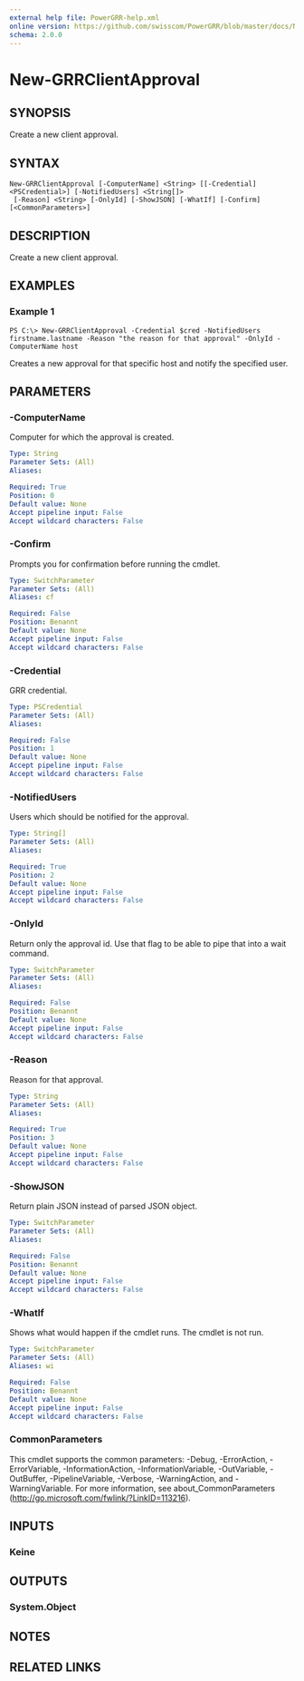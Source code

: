 ```yaml
---
external help file: PowerGRR-help.xml
online version: https://github.com/swisscom/PowerGRR/blob/master/docs/New-GRRClientApproval.md
schema: 2.0.0
---
```


# New-GRRClientApproval

## SYNOPSIS
Create a new client approval.

## SYNTAX

```
New-GRRClientApproval [-ComputerName] <String> [[-Credential] <PSCredential>] [-NotifiedUsers] <String[]>
 [-Reason] <String> [-OnlyId] [-ShowJSON] [-WhatIf] [-Confirm] [<CommonParameters>]
```

## DESCRIPTION
Create a new client approval.

## EXAMPLES

### Example 1
```
PS C:\> New-GRRClientApproval -Credential $cred -NotifiedUsers firstname.lastname -Reason "the reason for that approval" -OnlyId -ComputerName host
```

Creates a new approval for that specific host and notify the specified user.

## PARAMETERS

### -ComputerName
Computer for which the approval is created.

```yaml
Type: String
Parameter Sets: (All)
Aliases: 

Required: True
Position: 0
Default value: None
Accept pipeline input: False
Accept wildcard characters: False
```

### -Confirm
Prompts you for confirmation before running the cmdlet.

```yaml
Type: SwitchParameter
Parameter Sets: (All)
Aliases: cf

Required: False
Position: Benannt
Default value: None
Accept pipeline input: False
Accept wildcard characters: False
```

### -Credential
GRR credential.

```yaml
Type: PSCredential
Parameter Sets: (All)
Aliases: 

Required: False
Position: 1
Default value: None
Accept pipeline input: False
Accept wildcard characters: False
```

### -NotifiedUsers
Users which should be notified for the approval.

```yaml
Type: String[]
Parameter Sets: (All)
Aliases: 

Required: True
Position: 2
Default value: None
Accept pipeline input: False
Accept wildcard characters: False
```

### -OnlyId
Return only the approval id. Use that flag to be able to pipe that into a wait
command.

```yaml
Type: SwitchParameter
Parameter Sets: (All)
Aliases: 

Required: False
Position: Benannt
Default value: None
Accept pipeline input: False
Accept wildcard characters: False
```

### -Reason
Reason for that approval.

```yaml
Type: String
Parameter Sets: (All)
Aliases: 

Required: True
Position: 3
Default value: None
Accept pipeline input: False
Accept wildcard characters: False
```

### -ShowJSON
Return plain JSON instead of parsed JSON object.

```yaml
Type: SwitchParameter
Parameter Sets: (All)
Aliases: 

Required: False
Position: Benannt
Default value: None
Accept pipeline input: False
Accept wildcard characters: False
```

### -WhatIf
Shows what would happen if the cmdlet runs.
The cmdlet is not run.

```yaml
Type: SwitchParameter
Parameter Sets: (All)
Aliases: wi

Required: False
Position: Benannt
Default value: None
Accept pipeline input: False
Accept wildcard characters: False
```

### CommonParameters
This cmdlet supports the common parameters: -Debug, -ErrorAction, -ErrorVariable, -InformationAction, -InformationVariable, -OutVariable, -OutBuffer, -PipelineVariable, -Verbose, -WarningAction, and -WarningVariable. For more information, see about_CommonParameters (http://go.microsoft.com/fwlink/?LinkID=113216).

## INPUTS

### Keine

## OUTPUTS

### System.Object

## NOTES

## RELATED LINKS

